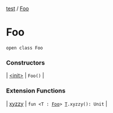 [test](../../index.md) / [Foo](./index.md)

# Foo

`open class Foo`

### Constructors

| [&lt;init&gt;](-init-.md) | `Foo()` |

### Extension Functions

| [xyzzy](../xyzzy.md) | `fun <T : `[`Foo`](./index.md)`> `[`T`](../xyzzy.md#T)`.xyzzy(): Unit` |

